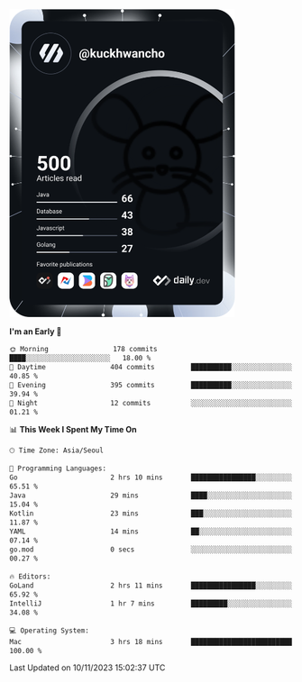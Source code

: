 <a href="https://app.daily.dev/kuckhwancho"><img src="https://github.com/kuckjwi0928/kuckjwi0928/blob/master/devcard.svg" width="400" alt="Kuckjwi Devcard"/></a>

<!--START_SECTION:waka-->
**I'm an Early 🐤** 

```text
🌞 Morning                178 commits         ████░░░░░░░░░░░░░░░░░░░░░   18.00 % 
🌆 Daytime                404 commits         ██████████░░░░░░░░░░░░░░░   40.85 % 
🌃 Evening                395 commits         ██████████░░░░░░░░░░░░░░░   39.94 % 
🌙 Night                  12 commits          ░░░░░░░░░░░░░░░░░░░░░░░░░   01.21 % 
```


📊 **This Week I Spent My Time On** 

```text
🕑︎ Time Zone: Asia/Seoul

💬 Programming Languages: 
Go                       2 hrs 10 mins       ████████████████░░░░░░░░░   65.51 % 
Java                     29 mins             ████░░░░░░░░░░░░░░░░░░░░░   15.04 % 
Kotlin                   23 mins             ███░░░░░░░░░░░░░░░░░░░░░░   11.87 % 
YAML                     14 mins             ██░░░░░░░░░░░░░░░░░░░░░░░   07.14 % 
go.mod                   0 secs              ░░░░░░░░░░░░░░░░░░░░░░░░░   00.27 % 

🔥 Editors: 
GoLand                   2 hrs 11 mins       ████████████████░░░░░░░░░   65.92 % 
IntelliJ                 1 hr 7 mins         █████████░░░░░░░░░░░░░░░░   34.08 % 

💻 Operating System: 
Mac                      3 hrs 18 mins       █████████████████████████   100.00 % 
```


 Last Updated on 10/11/2023 15:02:37 UTC
<!--END_SECTION:waka-->
